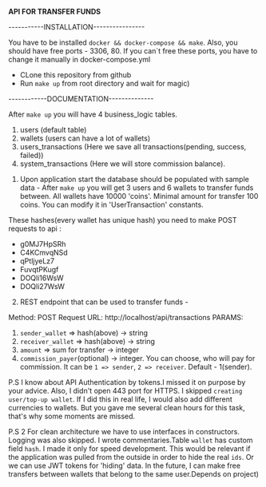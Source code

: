 **API FOR TRANSFER FUNDS**

-----------INSTALLATION----------------

You have to be installed `docker && docker-compose && make`.
Also, you should have free ports - 3306, 80. If you can`t free these ports, you have to change it manually in docker-compose.yml

- CLone this repository from github
- Run `make up` from root directory and wait for magic)

------------DOCUMENTATION--------------

After `make up` you will have 4 business_logic tables. 
1. users (default table)
2. wallets (users can have a lot of wallets)
3. users_transactions (Here we save all transactions(pending, success, failed))
4. system_transactions (Here we will store commission balance).

1) Upon application start the database should be populated with sample data - 
After `make up` you will get 3 users and 6 wallets to transfer funds between. All wallets have 10000 'coins'.
Minimal amount for transfer  100 coins. You can modify it in 'UserTransaction' constants.   
   
These hashes(every wallet has unique hash) you need to make POST requests to api :
   - g0MJ7HpSRh
   - C4KCmvqNSd
   - qPtljyeLz7 
   - FuvqtPKugf 
   - DOQli16WsW 
   - DOQli27WsW 


2) REST endpoint that can be used to transfer funds -

Method: POST
Request URL: http://localhost/api/transactions
PARAMS:
1. `sender_wallet` => hash(above) -> string 
2. `receiver_wallet` => hash(above) -> string
3. `amount` => sum for transfer -> integer
4. `commission_payer`(optional) -> integer. You can choose, who will pay for commission.
It can be `1 => sender`, `2 => receiver`. Default - 1(sender).



P.S 
    I know about API Authentication by tokens.I missed it on purpose by your advice. Also, I didn't open 443 port for HTTPS.
I skipped `creating user/top-up wallet`. If I did this in real life, I would also add different currencies to wallets.
But you gave me several clean hours for this task, that's why some moments are missed.

P.S 2
    For clean architecture we have to use interfaces in constructors. Logging was also skipped. I wrote commentaries.Table `wallet` has custom field `hash`. I made it only for speed development.
This would be relevant if the application was pulled from the outside in order to hide the real `ids`.
Or we can use JWT tokens for 'hiding' data. In the future, I can make free transfers between wallets that belong to the same user.Depends on project)
